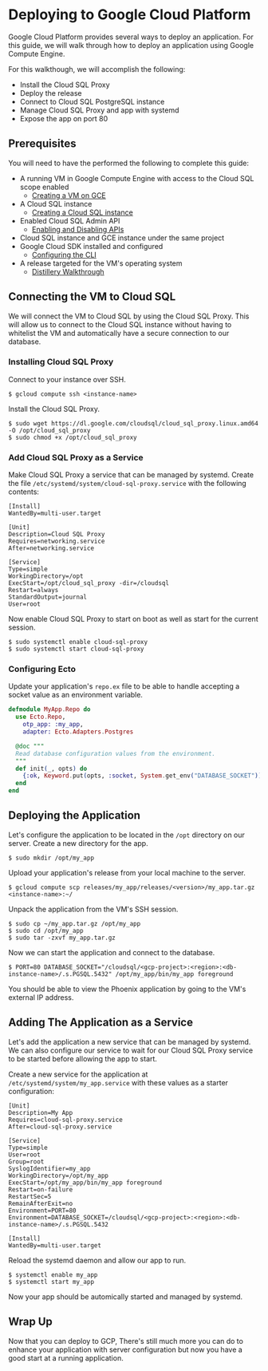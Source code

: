 # Deploying to Google Cloud Platform

Google Cloud Platform provides several ways to deploy an application. For this guide,
we will walk through how to deploy an application using Google Compute Engine.

For this walkthough, we will accomplish the following:

* Install the Cloud SQL Proxy
* Deploy the release
* Connect to Cloud SQL PostgreSQL instance
* Manage Cloud SQL Proxy and app with systemd
* Expose the app on port 80

## Prerequisites

You will need to have the performed the following to complete this guide:

  * A running VM in Google Compute Engine with access to the Cloud SQL scope enabled
    * [Creating a VM on GCE](https://cloud.google.com/compute/docs/instances/create-start-instance)
  * A Cloud SQL instance
    * [Creating a Cloud SQL instance](https://cloud.google.com/sql/docs/postgres/create-instance)
  * Enabled Cloud SQL Admin API
    * [Enabling and Disabling APIs](https://cloud.google.com/apis/docs/enable-disable-apis)
  * Cloud SQL instance and GCE instance under the same project
  * Google Cloud SDK installed and configured
    * [Configuring the CLI](https://cloud.google.com/sdk/docs/quickstarts)
  * A release targeted for the VM's operating system
    * [Distillery Walkthrough](../introduction/walkthrough.md)

## Connecting the VM to Cloud SQL

We will connect the VM to Cloud SQL by using the Cloud SQL Proxy. This will allow us
to connect to the Cloud SQL instance without having to whitelist the VM and automatically
have a secure connection to our database.

### Installing Cloud SQL Proxy

Connect to your instance over SSH.

```
$ gcloud compute ssh <instance-name>
```

Install the Cloud SQL Proxy.

```
$ sudo wget https://dl.google.com/cloudsql/cloud_sql_proxy.linux.amd64 -O /opt/cloud_sql_proxy
$ sudo chmod +x /opt/cloud_sql_proxy
```

### Add Cloud SQL Proxy as a Service

Make Cloud SQL Proxy a service that can be managed by systemd. Create the file
`/etc/systemd/system/cloud-sql-proxy.service` with the following contents:

```
[Install]
WantedBy=multi-user.target

[Unit]
Description=Cloud SQL Proxy
Requires=networking.service
After=networking.service

[Service]
Type=simple
WorkingDirectory=/opt
ExecStart=/opt/cloud_sql_proxy -dir=/cloudsql
Restart=always
StandardOutput=journal
User=root
```

Now enable Cloud SQL Proxy to start on boot as well as start for the current session.

```
$ sudo systemctl enable cloud-sql-proxy
$ sudo systemctl start cloud-sql-proxy
```

### Configuring Ecto

Update your application's `repo.ex` file to be able to handle accepting a socket value
as an environment variable.

```elixir
defmodule MyApp.Repo do
  use Ecto.Repo,
    otp_app: :my_app,
    adapter: Ecto.Adapters.Postgres

  @doc """
  Read database configuration values from the environment.
  """
  def init(_, opts) do
    {:ok, Keyword.put(opts, :socket, System.get_env("DATABASE_SOCKET"))}
  end
end
```

## Deploying the Application

Let's configure the application to be located in the `/opt` directory on our server. Create a new directory
for the app.

```
$ sudo mkdir /opt/my_app
```

Upload your application's release from your local machine to the server.

```
$ gcloud compute scp releases/my_app/releases/<version>/my_app.tar.gz <instance-name>:~/
```

Unpack the application from the VM's SSH session.

```
$ sudo cp ~/my_app.tar.gz /opt/my_app
$ sudo cd /opt/my_app
$ sudo tar -zxvf my_app.tar.gz
```

Now we can start the application and connect to the database.

```
$ PORT=80 DATABASE_SOCKET="/cloudsql/<gcp-project>:<region>:<db-instance-name>/.s.PGSQL.5432" /opt/my_app/bin/my_app foreground
```

You should be able to view the Phoenix application by going to the VM's external IP address.

## Adding The Application as a Service

Let's add the application a new service that can be managed by systemd. We can also configure our service to wait for our Cloud
SQL Proxy service to be started before allowing the app to start.

Create a new service for the application at `/etc/systemd/system/my_app.service` with these values as a starter configuration:

```
[Unit]
Description=My App
Requires=cloud-sql-proxy.service
After=cloud-sql-proxy.service

[Service]
Type=simple
User=root
Group=root
SyslogIdentifier=my_app
WorkingDirectory=/opt/my_app
ExecStart=/opt/my_app/bin/my_app foreground
Restart=on-failure
RestartSec=5
RemainAfterExit=no
Environment=PORT=80
Environment=DATABASE_SOCKET=/cloudsql/<gcp-project>:<region>:<db-instance-name>/.s.PGSQL.5432

[Install]
WantedBy=multi-user.target
```

Reload the systemd daemon and allow our app to run.

```
$ systemctl enable my_app
$ systemctl start my_app
```

Now your app should be automically started and managed by systemd.

## Wrap Up

Now that you can deploy to GCP, There's still much more you can do to enhance
your application with server configuration but now you have a good start at a
running application.

